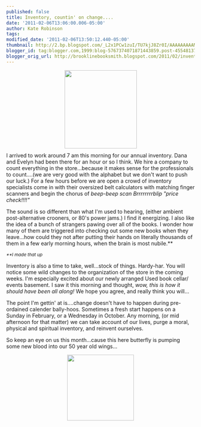 ```yaml
---
published: false
title: Inventory, countin' on change....
date: '2011-02-06T13:06:00.006-05:00'
author: Kate Robinson
tags: 
modified_date: '2011-02-06T13:50:12.440-05:00'
thumbnail: http://2.bp.blogspot.com/_L2x1PCw1zuI/TU7kjJ8Zr0I/AAAAAAAAAM4/_seatEuRCRg/s72-c/a-counting-sheep2.gif
blogger_id: tag:blogger.com,1999:blog-5767374071871443859.post-4554813768914583271
blogger_orig_url: http://brooklinebooksmith.blogspot.com/2011/02/inventory-countin-on-change.html
---
```


<p><img style="TEXT-ALIGN: center; MARGIN: 0px auto 10px; WIDTH: 193px; DISPLAY: block; HEIGHT: 209px; CURSOR: hand" id="BLOGGER_PHOTO_ID_5570641081719697218" border="0" alt="" src="http://2.bp.blogspot.com/_L2x1PCw1zuI/TU7kjJ8Zr0I/AAAAAAAAAM4/_seatEuRCRg/s400/a-counting-sheep2.gif" />I arrived to work around 7 am this morning for our annual inventory. Dana and Evelyn had been there for an hour or so I think. We hire a company to count everything in the store...because it makes sense for the professionals to count....(we are very good with the alphabet but we don't want to push our luck.) For a few hours before we are open a crowd of inventory specialists come in with their oversized belt calculators with matching finger scanners and begin the chorus of <em>beep-beep scan Brrrrrrrrblip "price check!!!!"</em></p><p>The sound is so different than what I'm used to hearing, (either ambient post-alternative crooners, or 80's power jams.) I find it energizing. I also like the idea of a bunch of strangers pawing over all of the books. I wonder how many of them are triggered into checking out some new books when they leave...how could they not after putting their hands on literally thousands of them in a few early morning hours, when the brain is most nubile.**</p><p><em><span style="font-size:85%;">**I made that up</span></em></p><p>Inventory is also a time to take, well...stock of things. Hardy-har. You will notice some wild changes to the organization of the store in the coming weeks. I'm especially excited about our newly arranged Used book cellar/ events basement. I saw it this morning and thought, <em>wow, this is how it should have been all along! </em>We hope you agree, and really think you will...</p><p>The point I'm gettin' at is....change doesn't have to happen during pre-ordained calender bally-hoos. Sometimes a fresh start happens on a Sunday in February, or a Wednesday in October. Any morning, (or mid afternoon for that matter) we can take account of our lives, purge a moral, physical and spiritual inventory, and reinvent ourselves. </p><p>So keep an eye on us this month...cause this here butterfly is pumping some new blood into our 50 year old wings...</p><p><img style="TEXT-ALIGN: center; MARGIN: 0px auto 10px; WIDTH: 178px; DISPLAY: block; HEIGHT: 176px; CURSOR: hand" id="BLOGGER_PHOTO_ID_5570641207270329090" border="0" alt="" src="http://2.bp.blogspot.com/_L2x1PCw1zuI/TU7kqdqASwI/AAAAAAAAANA/uAUMmaEeyl4/s400/Counting%252520cookies.jpg" /></p>